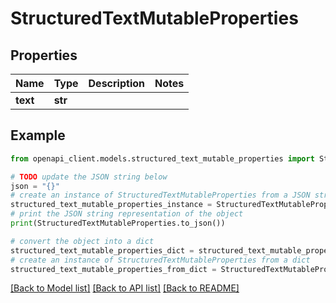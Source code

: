 # StructuredTextMutableProperties


## Properties

Name | Type | Description | Notes
------------ | ------------- | ------------- | -------------
**text** | **str** |  | 

## Example

```python
from openapi_client.models.structured_text_mutable_properties import StructuredTextMutableProperties

# TODO update the JSON string below
json = "{}"
# create an instance of StructuredTextMutableProperties from a JSON string
structured_text_mutable_properties_instance = StructuredTextMutableProperties.from_json(json)
# print the JSON string representation of the object
print(StructuredTextMutableProperties.to_json())

# convert the object into a dict
structured_text_mutable_properties_dict = structured_text_mutable_properties_instance.to_dict()
# create an instance of StructuredTextMutableProperties from a dict
structured_text_mutable_properties_from_dict = StructuredTextMutableProperties.from_dict(structured_text_mutable_properties_dict)
```
[[Back to Model list]](../README.md#documentation-for-models) [[Back to API list]](../README.md#documentation-for-api-endpoints) [[Back to README]](../README.md)


